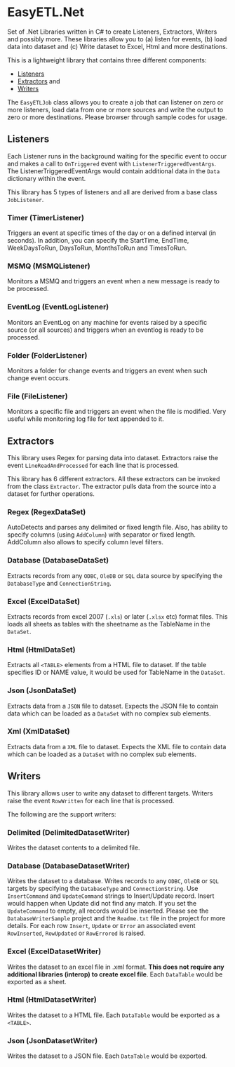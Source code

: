 # EasyETL.Net
Set of .Net Libraries written in C# to create Listeners, Extractors, Writers and possibly more. These libraries allow you to (a) listen for events, (b) load data into dataset and (c) Write dataset to Excel, Html and more destinations.

This is a lightweight library that contains three different components:

* [Listeners](#listeners)
* [Extractors](#extractors) and
* [Writers](#writers)

The `EasyETLJob` class allows you to create a job that can listener on zero or more listeners, load data from one or more sources and write the output to zero or more destinations.  Please browser through sample codes for usage.

## Listeners

Each Listener runs in the background waiting for the specific event to occur and makes a call to `OnTriggered` event with `ListenerTriggeredEventArgs`.  The ListenerTriggeredEventArgs would contain additional data in the `Data` dictionary within the event.

This library has 5 types of listeners and all are derived from a base class `JobListener`.

### Timer (TimerListener)
Triggers an event at specific times of the day or on a defined interval (in seconds).  In addition, you can specify the StartTime, EndTime, WeekDaysToRun, DaysToRun, MonthsToRun and TimesToRun.
### MSMQ (MSMQListener)
Monitors a MSMQ and triggers an event when a new message is ready to be processed.
### EventLog (EventLogListener)
Monitors an EventLog on any machine for events raised by a specific source (or all sources) and triggers when an eventlog is ready to be processed.
### Folder (FolderListener)
Monitors a folder for change events and triggers an event when such change event occurs.
### File (FileListener)
Monitors a specific file and triggers an event when the file is modified.  Very useful while monitoring log file for text appended to it.

## Extractors 

This library uses Regex for parsing data into dataset.  Extractors raise the event `LineReadAndProcessed` for each line that is processed.  

This library has 6 different extractors.  All these extractors can be invoked from the class `Extractor`.  The extractor pulls data from the source into a dataset for further operations.
### Regex (RegexDataSet)
AutoDetects and parses any delimited or fixed length file.  Also, has ability to specify columns (using `AddColumn`) with separator or fixed length.  AddColumn also allows to specify column level filters.
### Database (DatabaseDataSet)
Extracts records from any `ODBC`, `OleDB` or `SQL` data source by specifying the `DatabaseType` and `ConnectionString`.
### Excel (ExcelDataSet)
Extracts records from excel 2007 (`.xls`) or later (`.xlsx` etc) format files.  This loads all sheets as tables with the sheetname as the TableName in the `DataSet`. 
### Html (HtmlDataSet)
Extracts all `<TABLE>` elements from a HTML file to dataset.  If the table specifies ID or NAME value, it would be used for TableName in the `DataSet`.
### Json (JsonDataSet)
Extracts data from a `JSON` file to dataset.  Expects the JSON file to contain data which can be loaded as a `DataSet` with no complex sub elements.
### Xml (XmlDataSet)
Extracts data from a `XML` file to dataset.  Expects the XML file to contain data which can be loaded as a `DataSet` with no complex sub elements.

## Writers

This library allows user to write any dataset to different targets.  Writers raise the event `RowWritten` for each line that is processed.  

The following are the support writers:
### Delimited (DelimitedDatasetWriter)
Writes the dataset contents to a delimited file.
### Database (DatabaseDatasetWriter)
Writes the dataset to a database.  Writes records to any `ODBC`, `OleDB` or `SQL` targets by specifying the `DatabaseType` and `ConnectionString`.  Use `InsertCommand` and `UpdateCommand` strings to Insert/Update record.  Insert would happen when Update did not find any match.  If you set the `UpdateCommand` to empty, all records would be inserted.  Please see the `DatabaseWriterSample` project and the `Readme.txt` file in the project for more details.  For each row `Insert`, `Update` or `Error` an associated event `RowInserted`, `RowUpdated` or `RowErrored` is raised.
### Excel (ExcelDatasetWriter)
Writes the dataset to an excel file in .xml format.  __This does not require any additional libraries (interop) to create excel file__.  Each `DataTable` would be exported as a sheet.
### Html (HtmlDatasetWriter)
Writes the dataset to a HTML file.  Each `DataTable` would be exported as a `<TABLE>`.
### Json (JsonDatasetWriter)
Writes the dataset to a JSON file. Each `DataTable` would be exported.
